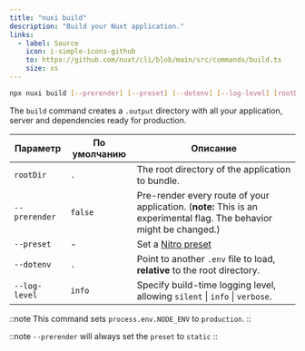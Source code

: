 ```yaml
---
title: "nuxi build"
description: "Build your Nuxt application."
links:
  - label: Source
    icon: i-simple-icons-github
    to: https://github.com/nuxt/cli/blob/main/src/commands/build.ts
    size: xs
---
```


```bash [Terminal]
npx nuxi build [--prerender] [--preset] [--dotenv] [--log-level] [rootDir]
```

The `build` command creates a `.output` directory with all your application, server and dependencies ready for production.

Параметр      | По умолчанию | Описание
--------------|--------------|---------------------------------------------------------------------------------------------------------------------
`rootDir`     | `.`          | The root directory of the application to bundle.
`--prerender` | `false`      | Pre-render every route of your application. (**note:** This is an experimental flag. The behavior might be changed.)
`--preset`    | -            | Set a [Nitro preset](https://nitro.unjs.io/deploy#changing-the-deployment-preset)
`--dotenv`    | `.`          | Point to another `.env` file to load, **relative** to the root directory.
`--log-level` | `info`       | Specify build-time logging level, allowing `silent` \| `info` \| `verbose`.

::note
This command sets `process.env.NODE_ENV` to `production`.
::

::note
`--prerender` will always set the `preset` to `static`
::
